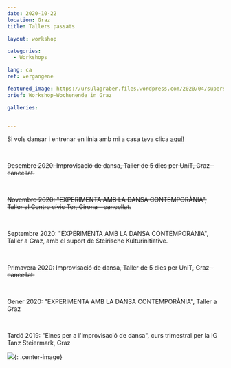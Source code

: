 ```yaml
---
date: 2020-10-22
location: Graz
title: Tallers passats

layout: workshop

categories:
  - Workshops

lang: ca
ref: vergangene

featured_image: https://ursulagraber.files.wordpress.com/2020/04/superselfie.jpg??w=500&fit=crop
brief: Workshop-Wochenende in Graz

galleries:


---
```

Si vols dansar i entrenar en línia amb mi a casa teva clica <a href="http://www.ursulagraber.com/workshops/2020/01/21/online-tanztraining/">aquí!</a>

<br>

<del>Desembre 2020: Improvisació de dansa, Taller de 5 dies per UniT, Graz - cancellat.</del>

<br>

<del>Novembre 2020: "EXPERIMENTA AMB LA DANSA CONTEMPORÀNIA", Taller al Centre cívic Ter, Girona - cancellat.</del>

<br>

Septembre 2020: "EXPERIMENTA AMB LA DANSA CONTEMPORÀNIA", Taller a Graz, amb el suport de Steirische Kulturinitiative.

<br>

<del>Primavera 2020: Improvisació de dansa, Taller de 5 dies per UniT, Graz - cancellat.</del>

<br>  

Gener 2020: "EXPERIMENTA AMB LA DANSA CONTEMPORÀNIA", Taller a Graz

<br>

Tardó 2019: "Eines per a l'improvisació de dansa", curs trimestral per la IG Tanz Steiermark, Graz


![](https://ursulagraber.files.wordpress.com/2020/11/dscf4001.jpg?w=300&fit=crop){: .center-image}
